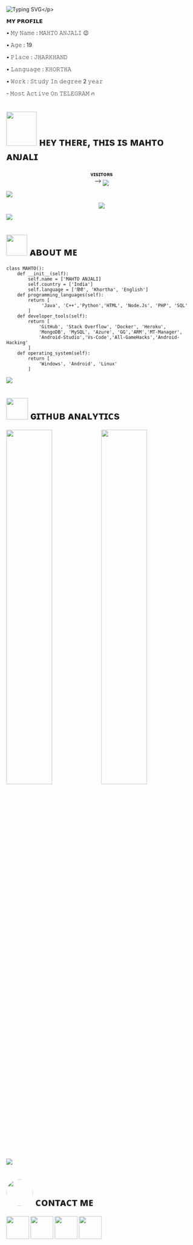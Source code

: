 ![Typing SVG](https://readme-typing-svg.herokuapp.com/?lines=𝗪𝗘𝗟𝗖𝗢𝗠𝗘+𝗧𝗢+𝗠𝗔𝗛𝗧𝗢+𝗔𝗡𝗝𝗔𝗟𝗜+𝗚𝗶𝘁𝗛𝘂𝗯!;𝗜+𝗔𝗺+𝗠𝘀+𝗔𝗡𝗝𝗔𝗟𝗜+𝗧𝗚!;𝗜+𝗔𝗺+𝗝𝘂𝘀𝘁+𝗧𝗲𝗹𝗲𝗴𝗿𝗮𝗺+𝗕𝗼𝘁+𝗠𝗮𝗸𝗲𝗿!)</p>
<p align="center">



<p align="left">
𝗠𝗬 𝗣𝗥𝗢𝗙𝗜𝗟𝗘
<p align="left">
• 𝙼𝚢 𝙽𝚊𝚖𝚎 : 𝙼𝙰𝙷𝚃𝙾 𝙰𝙽𝙹𝙰𝙻𝙸 😉
<p align="left">
• 𝙰𝚐𝚎 : 19
<p align="left">
• 𝙿𝚕𝚊𝚌𝚎 : 𝙹𝙷𝙰𝚁𝙺𝙷𝙰𝙽𝙳
<p align="left">
• 𝙻𝚊𝚗𝚐𝚞𝚊𝚐𝚎 : 𝙺𝙷𝙾𝚁𝚃𝙷𝙰
<p align="left">
• 𝚆𝚘𝚛𝚔 : 𝚂𝚝𝚞𝚍𝚢 𝙸𝚗 𝚍𝚎𝚐𝚛𝚎𝚎 2 𝚢𝚎𝚊𝚛
<p align="left">
- 𝙼𝚘𝚜𝚝 𝙰𝚌𝚝𝚒𝚟𝚎 𝙾𝚗 𝚃𝙴𝙻𝙴𝙶𝚁𝙰𝙼 🔥
<h1> <img src="https://te.legra.ph/file/3e2dabed4c479e0842cdf.jpg" height="90px" width="80px"> ʜᴇʏ ᴛʜᴇʀᴇ, ᴛʜɪs ɪs ᴍᴀʜᴛᴏ ᴀɴᴊᴀʟɪ</h1>
<p align="center">
    <b>ᴠɪsɪᴛᴏʀs</b><br>
 -->    <img align="middle" src="https://profile-counter.glitch.me/MAHTOXANJALI/count.svg" />
</p>

[<img src="https://github.com/MAHTOXANJALI/MAHTOANJALI/blob/master/resources/hr.gif"/>](https://github.com/MAHTOXANJALI)

<p align="center">
<img src="https://te.legra.ph/file/3e2dabed4c479e0842cdf.jpg">
</p>

[<img src="https://raw.githubusercontent.com/MAHTOXANJALI/MAHTOANJALI/master/resources/hr.gif"/>](https://github.com/MAHTOXANJALI)

<h1> <img src="https://te.legra.ph/file/3e2dabed4c479e0842cdf.jpg" width="55px"> ᴀʙᴏᴜᴛ ᴍᴇ </h1>

```python3
class MAHTO():
    def __init__(self):
        self.name = ['MAHTO ANJALI]
        self.country = ['India']
        self.language = ['हिंदी', 'Khortha', 'English']
    def programming_languages(self):
        return [
             'Java', 'C++','Python','HTML', 'Node.Js', 'PHP', 'SQL'
        ]
    def developer_tools(self):
        return [
            'GitHub', 'Stack Overflow', 'Docker', 'Heroku',
            'MongoDB', 'MySQL', 'Azure', 'GG','ARM','MT-Manager',
            'Android-Studio','Vs-Code','All-GameHacks','Android-Hacking'
        ]
    def operating_system(self):
        return [
            'Windows', 'Android', 'Linux'
        ]
 ```

[<img src="https://github.com/MAHTOXANJALI/MAHTOANJALI/blob/master/resources/hr.gif"/>](https://github.com/MAHTOANJALI)

<h1> <img src="https://github.com/MAHTOXANJALI/MAHTOANJALI/blob/master/resources/analytics.webp" width="57px"> ɢɪᴛʜᴜʙ ᴀɴᴀʟʏᴛɪᴄs </h1>

[<img src="https://github-readme-stats.vercel.app/api?username=MAHTOXANJALI&count_private=true&show_icons=true&theme=chartreuse-dark&custom_title=What%27s+the+craic?&include_all_commits=true&hide_border=true&bg_color=000000" width="49%">](https://github.com/MAHTOXANJALI)  [<img src="https://github-readme-streak-stats.herokuapp.com/?user=MAHTOXANJALI&theme=chartreuse-dark&hide_border=True&bg_color=000000" width="49%">](https://github.com/MAHTOXANJALI)

[<img src="https://github.com/MAHTOXANJALI/MAHTOANJALI/blob/master/resources/hr.gif"/>](https://github.com/https://github.com/MAHTOXANJALI)

<h1> <img src="https://te.legra.ph/file/3e2dabed4c479e0842cdf.jpg" width="70px" style="border-radius: 50%"> ᴄᴏɴᴛᴀᴄᴛ ᴍᴇ </h1>

[<img src="https://raw.githubusercontent.com/MAHTOXANJALI/MAHTOANJALI/master/resources/telegram_icon.png" width="60px">](https://t.me/QUEENx_GOD) [<img src="https://raw.githubusercontent.com/MAHTOXANJALI/MAHTOANJALI/master/resources/github_icon.png" width="60px">](https://github.com/MAHTOXANJALI) [<img src="https://raw.githubusercontent.com/MAHTOXANJALI/MAHTOANJALI/master/resources/youtube_icon.png" width="60px">](https://youtube.com/@QUEENx_GOD) [<img src="https://github.com/MAHTOXANJALI/MAHTOANJALI/blob/master/resources/insta_icon.png" width="60px">](https://instagram.com/@QUEENx_GOD)

